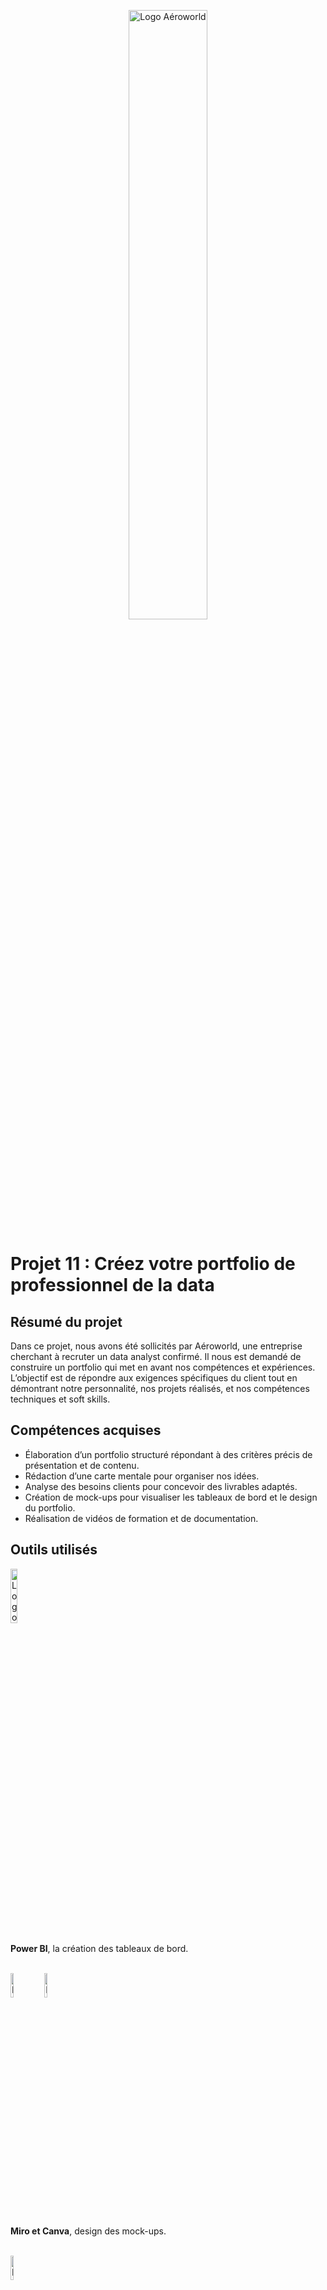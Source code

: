 <p align="center">
  <img src="https://github.com/user-attachments/assets/6644f523-f3c4-4e99-b21d-5d79656e42cb" alt="Logo Aéroworld" width= 50% />
<p>

# Projet 11 : Créez votre portfolio de professionnel de la data

## Résumé du projet
Dans ce projet, nous avons été sollicités par Aéroworld, une entreprise cherchant à recruter un data analyst confirmé. 
Il nous est demandé de construire un portfolio qui met en avant nos compétences et expériences. L’objectif
est de répondre aux exigences spécifiques du client tout en démontrant notre personnalité, nos projets réalisés, 
et nos compétences techniques et soft skills.


## Compétences acquises
- Élaboration d’un portfolio structuré répondant à des critères précis de présentation et de contenu.
- Rédaction d’une carte mentale pour organiser nos idées.
- Analyse des besoins clients pour concevoir des livrables adaptés.
- Création de mock-ups pour visualiser les tableaux de bord et le design du portfolio.
- Réalisation de vidéos de formation et de documentation.
  
## Outils utilisés
<img src="https://github.com/user-attachments/assets/586f0427-f926-4d6f-9c95-47c8a2021dee" alt="Logo PowerBI" width= 15% />

**Power BI**, la création des tableaux de bord.

</br><img src="https://github.com/user-attachments/assets/3e68daca-4d86-4a34-ac8d-18a5ec166b84" alt="Logo Canva" width= 10% /> <img src="https://github.com/user-attachments/assets/6a597c6e-0ea1-4d34-80ee-8b3c0415b9dd" alt="Logo Miro" width= 10% />

**Miro et Canva**, design des mock-ups.

</br><img src="https://github.com/user-attachments/assets/0d65f336-2149-461e-9940-7149ccf29322" alt="Logo Suite Office" width= 10% />

**PowerPoint, World**, réalisation des livrables.

</br><img src="https://github.com/user-attachments/assets/4ca25da1-3903-4591-b62d-71bc2992a6b4" alt="Logo Loom" width= 10% />

**Loom**, enregistrement du tutoriel vidéo.

## Soft skills mobilisés
- **Gestion de projet** : Capacité à planifier, organiser et suivre les étapes de la construction du portfolio.
- **Communication efficace** : Présentation claire des idées et des résultats aux parties prenantes.
- **Créativité** : Développement d’un portfolio attrayant et innovant pour capter l’attention du client.
- **Esprit d’analyse** : Compréhension des attentes du client et adaptation des livrables en conséquence.
